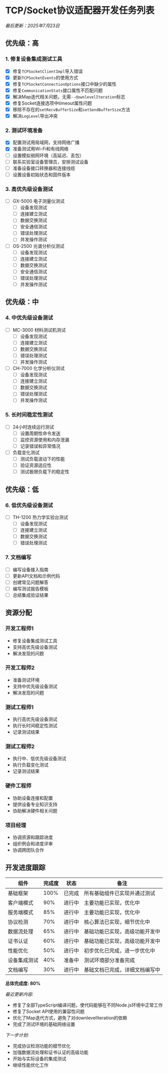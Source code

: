 # TCP/Socket协议适配器开发任务列表

*最后更新：2025年7月23日*

## 优先级：高

### 1. 修复设备集成测试工具
- [x] 修复`TCPSocketClientImpl`导入错误
- [x] 更新`TCPSocketEvents`的使用方式
- [x] 修复`TCPSocketConnectionOptions`接口中缺少的属性
- [x] 修复`CommunicationStats`接口属性不匹配问题
- [x] 解决Map迭代相关问题，无需`--downlevelIteration`标志
- [x] 修复Socket连接选项中timeout属性问题
- [x] 移除不存在的`setRecvBufferSize`和`setSendBufferSize`方法
- [x] 解决`LogLevel`导出冲突

### 2. 测试环境准备
- [x] 配置测试用局域网，支持网络广播
- [x] 准备测试用Wi-Fi和有线网络
- [ ] 设置模拟弱网环境（高延迟、丢包）
- [ ] 联系实验室设备管理员，安排测试设备
- [ ] 准备设备接口转换器和连接线缆
- [ ] 设置设备初始状态和固件版本

### 3. 高优先级设备测试
- [ ] GX-5000 电子测量仪测试
  - [ ] 设备发现测试
  - [ ] 连接建立测试
  - [ ] 数据交换测试
  - [ ] 安全通信测试
  - [ ] 错误处理测试
  - [ ] 并发操作测试

- [ ] OS-2500 光谱分析仪测试
  - [ ] 设备发现测试
  - [ ] 连接建立测试
  - [ ] 数据交换测试
  - [ ] 安全通信测试
  - [ ] 错误处理测试
  - [ ] 并发操作测试

## 优先级：中

### 4. 中优先级设备测试
- [ ] MC-3000 材料测试机测试
  - [ ] 设备发现测试
  - [ ] 连接建立测试
  - [ ] 数据交换测试
  - [ ] 错误处理测试
  - [ ] 并发操作测试

- [ ] CH-7000 化学分析仪测试
  - [ ] 设备发现测试
  - [ ] 连接建立测试
  - [ ] 数据交换测试
  - [ ] 错误处理测试
  - [ ] 并发操作测试

### 5. 长时间稳定性测试
- [ ] 24小时连续运行测试
  - [ ] 设置周期性命令发送
  - [ ] 监控资源使用和内存泄漏
  - [ ] 记录错误和异常情况

- [ ] 负载变化测试
  - [ ] 测试负载波动下的性能
  - [ ] 验证资源适应性
  - [ ] 测试极限负载下的稳定性

## 优先级：低

### 6. 低优先级设备测试
- [ ] TH-1200 热力学实验台测试
  - [ ] 设备发现测试
  - [ ] 连接建立测试
  - [ ] 数据交换测试
  - [ ] 错误处理测试

### 7. 文档编写
- [ ] 编写设备接入指南
- [ ] 更新API文档和示例代码
- [ ] 创建常见问题解答
- [ ] 编写测试报告模板
- [ ] 总结集成验证结果

## 资源分配

### 开发工程师1
- 修复设备集成测试工具
- 支持高优先级设备测试
- 解决发现的问题

### 开发工程师2
- 准备测试环境
- 支持中优先级设备测试
- 解决发现的问题

### 测试工程师1
- 执行高优先级设备测试
- 执行长时间稳定性测试
- 记录测试结果

### 测试工程师2
- 执行中、低优先级设备测试
- 执行负载变化测试
- 记录测试结果

### 硬件工程师
- 协助设备连接和配置
- 提供设备专业知识支持
- 协助解决硬件相关问题

### 项目经理
- 协调资源和跟踪进度
- 组织例会和进度评审
- 协调跨团队合作

## 开发进度跟踪

| 组件 | 完成度 | 状态 | 备注 |
|------|-------|------|------|
| 基础框架 | 100% | 已完成 | 所有基础组件已实现并通过测试 |
| 客户端模式 | 90% | 进行中 | 主要功能已实现，优化中 |
| 服务端模式 | 85% | 进行中 | 主要功能已实现，优化中 |
| 协议检测 | 70% | 进行中 | 核心算法已实现，细节优化中 |
| 数据流处理 | 65% | 进行中 | 基础功能已实现，高级功能开发中 |
| 证书认证 | 60% | 进行中 | 基础功能已实现，高级功能开发中 |
| 性能优化 | 50% | 进行中 | 初步优化已完成，进一步优化中 |
| 设备集成测试 | 40% | 准备中 | 测试环境部分准备完成 |
| 文档编写 | 30% | 进行中 | 基础文档已完成，详细文档编写中 |

**总体完成度: 80%**

*最近更新内容:*
- 修复了全部TypeScript编译问题，使代码能够在不同Node.js环境中正常工作
- 修复了Socket API使用的兼容性问题
- 优化了Map迭代方式，避免了对downlevelIteration的依赖
- 完成了测试环境的基础网络设置

*下一步计划:*
- 完成协议检测功能的细节优化
- 加强数据流处理和证书认证的高级功能
- 开始与实际设备的集成测试
- 继续性能优化工作
